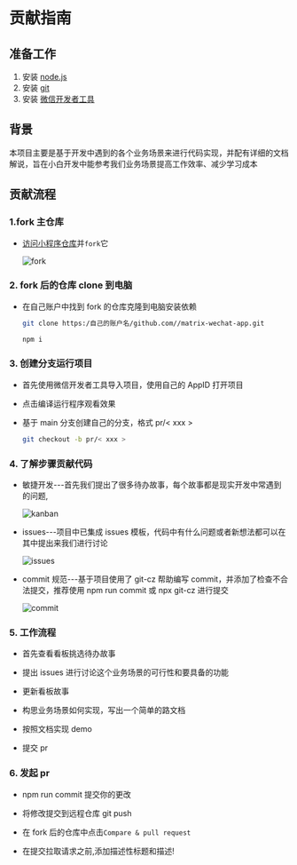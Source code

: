 # 贡献指南

## 准备工作

1. 安装 [node.js](https://nodejs.org/zh-cn/)
2. 安装 [git](https://git-scm.com/downloads)
3. 安装 [微信开发者工具](https://developers.weixin.qq.com/miniprogram/dev/devtools/download.html)

## 背景

本项目主要是基于开发中遇到的各个业务场景来进行代码实现，并配有详细的文档解说，旨在小白开发中能参考我们业务场景提高工作效率、减少学习成本

## 贡献流程

### 1.fork 主仓库

- [访问小程序仓库](https://github.com/digitalchina-frontend/matrix-miniapp)并`fork`它

  ![fork](/images/wacth-contribute/fork.png)

### 2. fork 后的仓库 clone 到电脑

- 在自己账户中找到 fork 的仓库克隆到电脑安装依赖

  ```bash
  git clone https:/自己的账户名/github.com//matrix-wechat-app.git

  npm i
  ```

### 3. 创建分支运行项目

- 首先使用微信开发者工具导入项目，使用自己的 AppID 打开项目

- 点击编译运行程序观看效果

- 基于 main 分支创建自己的分支，格式 pr/< xxx >

  ```bash
  git checkout -b pr/< xxx >
  ```

### 4. 了解步骤贡献代码

- 敏捷开发---首先我们提出了很多待办故事，每个故事都是现实开发中常遇到的问题,

  ![kanban](/images/wacth-contribute//kanban.png)

- issues---项目中已集成 issues 模板，代码中有什么问题或者新想法都可以在其中提出来我们进行讨论

  ![issues](/images/wacth-contribute//issues.png)

- commit 规范---基于项目使用了 git-cz 帮助编写 commit，并添加了检查不合法提交，推荐使用 npm run commit 或 npx git-cz 进行提交

  ![commit](/images/wacth-contribute//commit.png)

### 5. 工作流程

- 首先查看看板挑选待办故事

- 提出 issues 进行讨论这个业务场景的可行性和要具备的功能

- 更新看板故事

- 构思业务场景如何实现，写出一个简单的路文档

- 按照文档实现 demo

- 提交 pr

### 6. 发起 pr

- npm run commit 提交你的更改

- 将修改提交到远程仓库 git push

- 在 fork 后的仓库中点击`Compare & pull request`

- 在提交拉取请求之前,添加描述性标题和描述!
